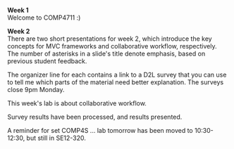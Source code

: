 **Week 1**  
Welcome to COMP4711 :)

**Week 2**  
There are two short presentations for week 2, which
introduce the key concepts for MVC frameworks and collaborative workflow, respectively.
The number of asterisks in a slide's title denote emphasis, based on previous
student feedback.

The organizer line for each contains a link to a D2L survey that
you can use to tell me which parts of the material need better explanation.
The surveys close 9pm Monday.

This week's lab is about collaborative workflow.

Survey results have been processed, and results presented.

A reminder for set COMP4S ... lab tomorrow has been moved to 10:30-12:30, but still in SE12-320.
